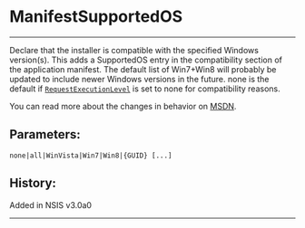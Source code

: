 # ManifestSupportedOS

---

Declare that the installer is compatible with the specified Windows version(s). This adds a SupportedOS entry in the compatibility section of the application manifest. The default list of Win7+Win8 will probably be updated to include newer Windows versions in the future. none is the default if [`RequestExecutionLevel`][1] is set to none for compatibility reasons.

You can read more about the changes in behavior on [MSDN][2].

## Parameters:

    none|all|WinVista|Win7|Win8|{GUID} [...]

## History:

Added in NSIS v3.0a0

---

[1]: RequestExecutionLevel.markdown
[2]: http://msdn.microsoft.com/en-us/library/windows/desktop/hh848036
